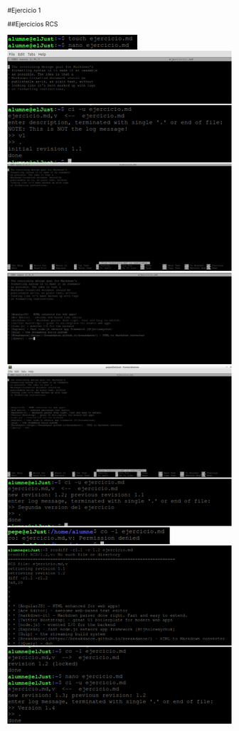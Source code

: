 #Ejercicio 1

##Ejercicios RCS

![Paso 1](1%20RCS.PNG)
![Paso 2](2%20RCS.PNG)
![Paso 3](3%20RCS.PNG)
![Paso 4](4%20RCS.PNG)
![Paso 5](5%20RCS.PNG)
![Paso 6](6%20RCS.PNG)
![Paso 7](7%20RCS.PNG)
![Paso 8](8%20RCS.PNG)
![Paso 9](9%20RCS.PNG)
![Paso 10](10%20RCS.PNG)
